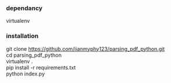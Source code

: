 ### dependancy
virtualenv<br>

### installation
git clone https://github.com/jianmyphy123/parsing_pdf_python.git<br>
cd parsing_pdf_python<br>
virtualenv .<br>
pip install -r requirements.txt<br>
python index.py<br>
